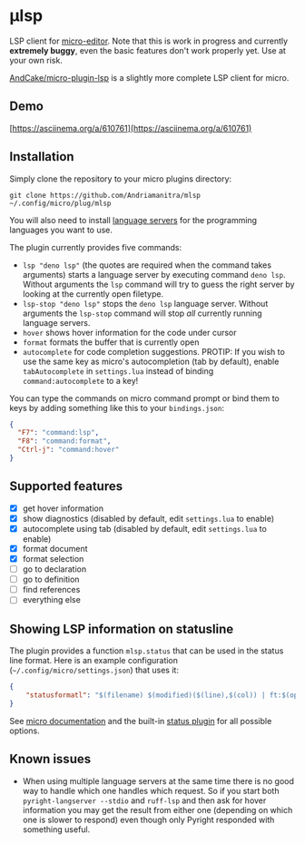 # µlsp

LSP client for [micro-editor](https://github.com/zyedidia/micro). Note that this
is work in progress and currently **extremely buggy**, even the basic features
don't work properly yet. Use at your own risk.

[AndCake/micro-plugin-lsp](https://github.com/AndCake/micro-plugin-lsp) is a
slightly more complete LSP client for micro.

## Demo

[https://asciinema.org/a/610761](https://asciinema.org/a/610761)

## Installation

Simply clone the repository to your micro plugins directory:

```
git clone https://github.com/Andriamanitra/mlsp ~/.config/micro/plug/mlsp
```

You will also need to install [language servers](LanguageServers.md) for the
programming languages you want to use.

The plugin currently provides five commands:

- `lsp "deno lsp"` (the quotes are required when the command takes arguments)
  starts a language server by executing command `deno lsp`. Without arguments
  the `lsp` command will try to guess the right server by looking at the
  currently open filetype.
- `lsp-stop "deno lsp"` stops the `deno lsp` language server. Without arguments
  the `lsp-stop` command will stop _all_ currently running language servers.
- `hover` shows hover information for the code under cursor
- `format` formats the buffer that is currently open
- `autocomplete` for code completion suggestions. PROTIP: If you wish to use the
  same key as micro's autocompletion (tab by default), enable `tabAutocomplete`
  in `settings.lua` instead of binding `command:autocomplete` to a key!

You can type the commands on micro command prompt or bind them to keys by adding
something like this to your `bindings.json`:

```json
{
  "F7": "command:lsp",
  "F8": "command:format",
  "Ctrl-j": "command:hover"
}
```

## Supported features

- [x] get hover information
- [x] show diagnostics (disabled by default, edit `settings.lua` to enable)
- [x] autocomplete using tab (disabled by default, edit `settings.lua` to enable)
- [x] format document
- [x] format selection
- [ ] go to declaration
- [ ] go to definition
- [ ] find references
- [ ] everything else

## Showing LSP information on statusline

The plugin provides a function `mlsp.status` that can be used in the status line format.
Here is an example configuration (`~/.config/micro/settings.json`) that uses it:
```json
{
    "statusformatl": "$(filename) $(modified)($(line),$(col)) | ft:$(opt:filetype) | µlsp:$(mlsp.status)",
}
```
See [micro documentation](https://github.com/zyedidia/micro/blob/master/runtime/help/options.md)
and the built-in [status plugin](https://github.com/zyedidia/micro/blob/master/runtime/plugins/status/help/status.md)
for all possible options.


## Known issues

- When using multiple language servers at the same time there is no good way to
  handle which one handles which request. So if you start both
  `pyright-langserver --stdio` and `ruff-lsp` and then ask for hover information
  you may get the result from either one (depending on which one is slower to
  respond) even though only Pyright responded with something useful.
